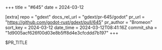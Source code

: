 +++
title = "#645"
date = 2024-03-12

[extra]
repo = "gdext"
docs_rel_url = "gdext/pr-645/godot"
pr_url = "https://github.com/godot-rust/gdext/pull/645"
pr_author = "Bromeon"
sort_key = 2024-03-12
date_time = 2024-03-12T08:41:16Z
commit_sha = "1d9005acf626f00d03e8b5ff8d4e3cfcddd7b197"
+++

$PR_TITLE
